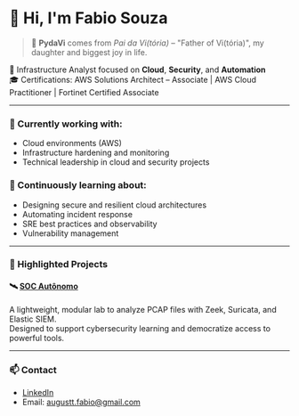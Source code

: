# 👋 Hi, I'm Fabio Souza

> 📛 **PydaVi** comes from *Pai da Vi(tória)* – "Father of Vi(tória)", my daughter and biggest joy in life.

🔧 Infrastructure Analyst focused on **Cloud**, **Security**, and **Automation**  
🎓 Certifications: AWS Solutions Architect – Associate | AWS Cloud Practitioner | Fortinet Certified Associate  

---

### 🔭 Currently working with:
- Cloud environments (AWS)
- Infrastructure hardening and monitoring
- Technical leadership in cloud and security projects

### 🌱 Continuously learning about:
- Designing secure and resilient cloud architectures
- Automating incident response
- SRE best practices and observability
- Vulnerability management

---

### 📌 Highlighted Projects

#### 🛰 [SOC Autônomo](https://github.com/PydaVi/soc-autonomo)  
A lightweight, modular lab to analyze PCAP files with Zeek, Suricata, and Elastic SIEM.  
Designed to support cybersecurity learning and democratize access to powerful tools.

---

### 📫 Contact

- [LinkedIn]([https://www.linkedin.com/in/fabio-souza-2464a81a9/])  
- Email: augustt.fabio@gmail.com  
